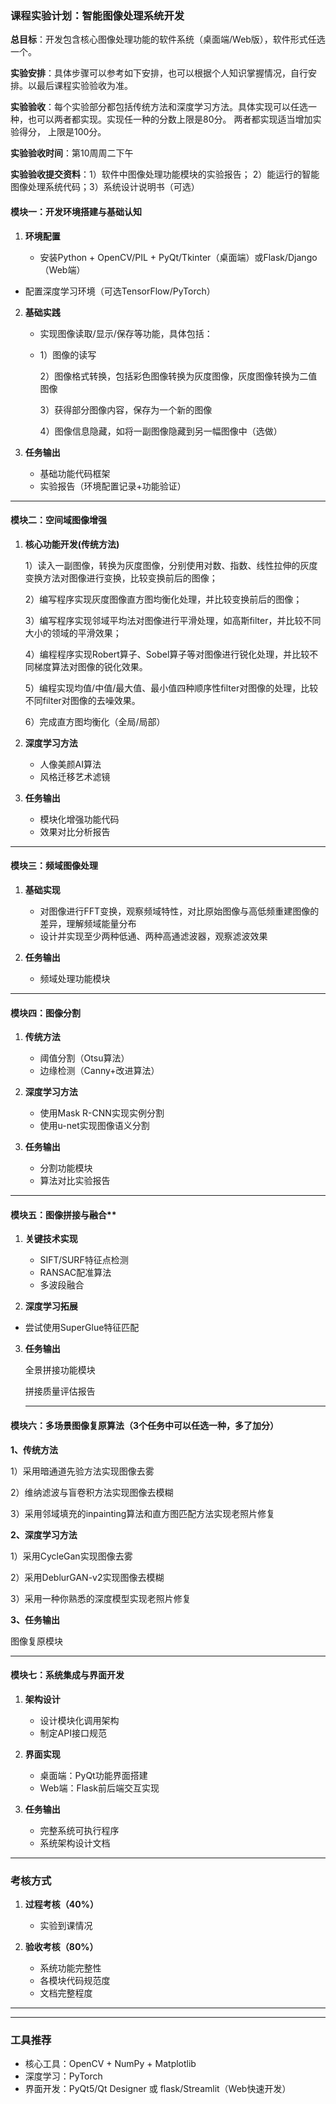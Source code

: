 ### **课程实验计划：智能图像处理系统开发**

**总目标**：开发包含核心图像处理功能的软件系统（桌面端/Web版），软件形式任选一个。

**实验安排**：具体步骤可以参考如下安排，也可以根据个人知识掌握情况，自行安排。以最后课程实验验收为准。

**实验验收**：每个实验部分都包括传统方法和深度学习方法。具体实现可以任选一种，也可以两者都实现。实现任一种的分数上限是80分。        两者都实现适当增加实验得分， 上限是100分。

**实验验收时间**：第10周周二下午

**实验验收提交资料**：1）软件中图像处理功能模块的实验报告； 2）能运行的智能图像处理系统代码；3）系统设计说明书（可选）

#### 模块一：开发环境搭建与基础认知

1. **环境配置**

   - 安装Python + OpenCV/PIL + PyQt/Tkinter（桌面端）或Flask/Django（Web端）

- 配置深度学习环境（可选TensorFlow/PyTorch）

2. **基础实践**

   - 实现图像读取/显示/保存等功能，具体包括：
   - 1）图像的读写

     2）图像格式转换，包括彩色图像转换为灰度图像，灰度图像转换为二值图像

     3）获得部分图像内容，保存为一个新的图像

     4）图像信息隐藏，如将一副图像隐藏到另一幅图像中（选做）
3. **任务输出**

   - 基础功能代码框架
   - 实验报告（环境配置记录+功能验证）

---

#### 模块二：空间域图像增强

1. **核心功能开发(传统方法)**

   1）读入一副图像，转换为灰度图像，分别使用对数、指数、线性拉伸的灰度变换方法对图像进行变换，比较变换前后的图像；

   2）编写程序实现灰度图像直方图均衡化处理，并比较变换前后的图像；

   3）编写程序实现邻域平均法对图像进行平滑处理，如高斯filter，并比较不同大小的领域的平滑效果；

   4）编程程序实现Robert算子、Sobel算子等对图像进行锐化处理，并比较不同梯度算法对图像的锐化效果。

   5）编程实现均值/中值/最大值、最小值四种顺序性filter对图像的处理，比较不同filter对图像的去噪效果。

   6）完成直方图均衡化（全局/局部）
2. **深度学习方法**

   - 人像美颜AI算法
   - 风格迁移艺术滤镜
3. **任务输出**

   - 模块化增强功能代码
   - 效果对比分析报告

---

#### 模块三：频域图像处理

1. **基础实现**

   - 对图像进行FFT变换，观察频域特性，对比原始图像与高低频重建图像的差异，理解频域能量分布
   - 设计并实现至少两种低通、两种高通滤波器，观察滤波效果
2. **任务输出**

   - 频域处理功能模块

---

#### 模块四：图像分割

1. **传统方法**

   - 阈值分割（Otsu算法）
   - 边缘检测（Canny+改进算法）
2. **深度学习方法**

   - 使用Mask R-CNN实现实例分割
   - 使用u-net实现图像语义分割
3. **任务输出**

   - 分割功能模块
   - 算法对比实验报告

---

#### 模块五：图像拼接与融合**

1. **关键技术实现**

   - SIFT/SURF特征点检测
   - RANSAC配准算法
   - 多波段融合
2. **深度学习拓展**

- 尝试使用SuperGlue特征匹配

3. **任务输出**

   全景拼接功能模块

   拼接质量评估报告

   ---

#### 模块六：**多场景图像复原算法**（3个任务中可以任选一种，多了加分）

**1、传统方法**

1）采用暗通道先验方法实现图像去雾

2）维纳滤波与盲卷积方法实现图像去模糊

3）采用邻域填充的inpainting算法和直方图匹配方法实现老照片修复

**2、深度学习方法**

1）采用CycleGan实现图像去雾

2）采用DeblurGAN-v2实现图像去模糊

3）采用一种你熟悉的深度模型实现老照片修复

**3、任务输出**

图像复原模块

---

#### 模块七：系统集成与界面开发

1. **架构设计**

   - 设计模块化调用架构
   - 制定API接口规范
2. **界面实现**

   - 桌面端：PyQt功能界面搭建
   - Web端：Flask前后端交互实现
3. **任务输出**

   - 完整系统可执行程序
   - 系统架构设计文档

---

### **考核方式**

1. **过程考核（40%）**

   - 实验到课情况
2. **验收考核（80%）**

   - 系统功能完整性
   - 各模块代码规范度
   - 文档完整程度

---

---

### **工具推荐**

- 核心工具：OpenCV + NumPy + Matplotlib
- 深度学习：PyTorch
- 界面开发：PyQt5/Qt Designer 或 flask/Streamlit（Web快速开发）
